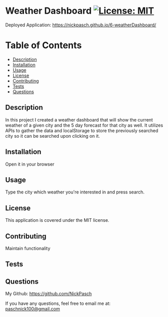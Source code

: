 
# Weather Dashboard  [![License: MIT](https://img.shields.io/badge/License-MIT-yellow.svg)](https://opensource.org/licenses/MIT)

Deployed Application: https://nickpasch.github.io/6-weatherDashboard/

# Table of Contents

- [Description](#description)
- [Installation](#installation)
- [Usage](#usage)
- [License](#license)
- [Contributing](#contributing)
- [Tests](#tests)
- [Questions](#questions)

## Description
        
In this project I created a weather dashboard that will show the current weather of a given city and the 5 day forecast for that city as well. It utilizes APIs to gather the data and localStorage to store the previously searched city so it can be searched upon clicking on it. 

## Installation 

Open it in your browser 

## Usage

Type the city which weather you're interested in and press search. 

## License

This application is covered under the MIT license.

## Contributing

Maintain functionality 

## Tests



## Questions



My Github: https://github.com/NickPasch

If you have any questions, feel free to email me at: paschnick100@gmail.com
    
